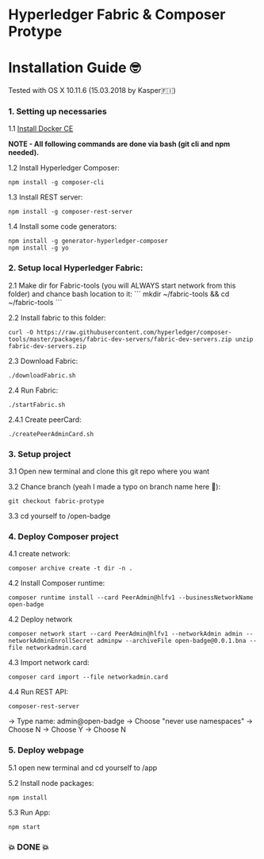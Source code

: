 # Hyperledger Fabric & Composer Protype
<h1>Installation Guide 🤓 </h1>

Tested with OS X 10.11.6 (15.03.2018 by Kasper🇫🇮)

<h3>1. Setting up necessaries</h3>

1.1  [Install Docker CE](https://docs.docker.com/install/)

<strong>NOTE - All following commands are done via bash (git cli and npm needed). </strong>

1.2 Install Hyperledger Composer:

```
npm install -g composer-cli
```

1.3 Install REST server:
```
npm install -g composer-rest-server
```

1.4 Install some code generators:
```
npm install -g generator-hyperledger-composer
npm install -g yo
```

<h3>2. Setup local Hyperledger Fabric:</h3>
2.1 Make dir for Fabric-tools (you will ALWAYS start network from this folder) and chance bash location to it:
```
mkdir ~/fabric-tools && cd ~/fabric-tools
```

2.2 Install fabric to this folder:
```
curl -O https://raw.githubusercontent.com/hyperledger/composer-tools/master/packages/fabric-dev-servers/fabric-dev-servers.zip unzip fabric-dev-servers.zip
```

2.3 Download Fabric:
```
./downloadFabric.sh
```

2.4 Run Fabric:
```
./startFabric.sh
```

2.4.1 Create peerCard:
```
./createPeerAdminCard.sh
```

<h3>3. Setup project</h3>
3.1 Open new terminal and clone this git repo where you want

3.2 Chance branch (yeah I made a typo on branch name here 🙈):
```
git checkout fabric-protype
```



3.3 cd yourself to /open-badge

<h3>4. Deploy Composer project</h3>

4.1 create network:
```
composer archive create -t dir -n .
```

4.2 Install Composer runtime:
```
composer runtime install --card PeerAdmin@hlfv1 --businessNetworkName open-badge
```

4.2 Deploy network
```
composer network start --card PeerAdmin@hlfv1 --networkAdmin admin --networkAdminEnrollSecret adminpw --archiveFile open-badge@0.0.1.bna --file networkadmin.card
```

4.3 Import network card:
```
composer card import --file networkadmin.card
```

4.4 Run REST API:
```
composer-rest-server
```

-> Type name: admin@open-badge
-> Choose "never use namespaces"
-> Choose N
-> Choose Y
-> Choose N

<h3>5. Deploy webpage</h3>

5.1 open new terminal and cd yourself to <gitrepo>/app

5.2 Install node packages:
```
npm install
```

5.3 Run App:
```
npm start
```

<h3>💥 DONE 💥</h3>



















